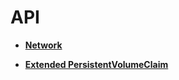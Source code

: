 # API<a name="cci_02_2000"></a>

-   **[Network](Network.md)**  

-   **[Extended PersistentVolumeClaim](Extended-PersistentVolumeClaim.md)**  


